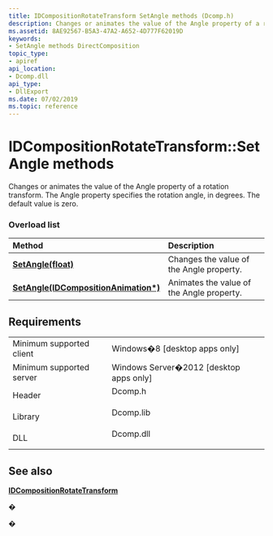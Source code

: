 ```yaml
---
title: IDCompositionRotateTransform SetAngle methods (Dcomp.h)
description: Changes or animates the value of the Angle property of a rotation transform. The Angle property specifies the rotation angle, in degrees. The default value is zero.
ms.assetid: 8AE92567-B5A3-47A2-A652-4D777F62019D
keywords:
- SetAngle methods DirectComposition
topic_type:
- apiref
api_location:
- Dcomp.dll
api_type:
- DllExport
ms.date: 07/02/2019
ms.topic: reference
---
```


# IDCompositionRotateTransform::SetAngle methods

Changes or animates the value of the Angle property of a rotation transform. The Angle property specifies the rotation angle, in degrees. The default value is zero.

### Overload list



| Method                                                                                                     | Description                                          |
|:-----------------------------------------------------------------------------------------------------------|:-----------------------------------------------------|
| [**SetAngle(float)**](https://msdn.microsoft.com/library/Hh448972(v=VS.85).aspx)                                     | Changes the value of the Angle property.<br/>  |
| [**SetAngle(IDCompositionAnimation\*)**](https://msdn.microsoft.com/library/Hh448974(v=VS.85).aspx) | Animates the value of the Angle property.<br/> |



## Requirements



|                                     |                                                                                      |
|-------------------------------------|--------------------------------------------------------------------------------------|
| Minimum supported client<br/> | Windows�8 \[desktop apps only\]<br/>                                           |
| Minimum supported server<br/> | Windows Server�2012 \[desktop apps only\]<br/>                                 |
| Header<br/>                   | <dl> <dt>Dcomp.h</dt> </dl>   |
| Library<br/>                  | <dl> <dt>Dcomp.lib</dt> </dl> |
| DLL<br/>                      | <dl> <dt>Dcomp.dll</dt> </dl> |



## See also

<dl> <dt>

[**IDCompositionRotateTransform**](https://msdn.microsoft.com/library/Hh448924(v=VS.85).aspx)
</dt> </dl>

�

�





